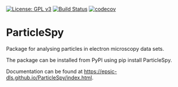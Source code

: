 [![License: GPL v3](https://img.shields.io/badge/License-GPLv3-blue.svg)](https://www.gnu.org/licenses/gpl-3.0)
[![Build Status](https://travis-ci.com/ePSIC-DLS/ParticleSpy.svg?branch=master)](https://travis-ci.com/ePSIC-DLS/ParticleSpy)
[![codecov](https://codecov.io/gh/ePSIC-DLS/ParticleSpy/branch/master/graph/badge.svg)](https://codecov.io/gh/ePSIC-DLS/ParticleSpy)

# ParticleSpy
Package for analysing particles in electron microscopy data sets.

The package can be installed from PyPI using pip install ParticleSpy.

Documentation can be found at https://epsic-dls.github.io/ParticleSpy/index.html.
